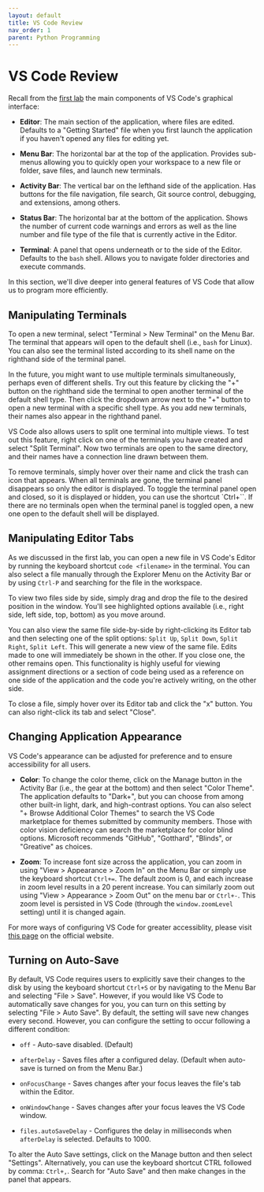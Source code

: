```yaml
---
layout: default
title: VS Code Review
nav_order: 1
parent: Python Programming
---
```


# VS Code Review

Recall from the [first lab](../s1-linux/index.md) the main components of VS Code's graphical interface: 

- **Editor**: The main section of the application, where files are edited. Defaults to a "Getting Started" file when you first launch the application if you haven't opened any files for editing yet.

- **Menu Bar**: The horizontal bar at the top of the application. Provides sub-menus allowing you to quickly open your workspace to a new file or folder, save files, and launch new terminals.

- **Activity Bar**: The vertical bar on the lefthand side of the application. Has buttons for the file navigation, file search, Git source control, debugging, and extensions, among others.

- **Status Bar**: The horizontal bar at the bottom of the application. Shows the number of current code warnings and errors as well as the line number and file type of the file that is currently active in the Editor.

- **Terminal**: A panel that opens underneath or to the side of the Editor. Defaults to the `bash` shell. Allows you to navigate folder directories and execute commands.

In this section, we'll dive deeper into general features of VS Code that allow us to program more efficiently.

## Manipulating Terminals

To open a new terminal, select "Terminal > New Terminal" on the Menu Bar.  The terminal that appears will open to the default shell (i.e., `bash` for Linux). You can also see the terminal listed according to its shell name on the righthand side of the terminal panel.

In the future, you might want to use multiple terminals simultaneously, perhaps even of different shells. Try out this feature by clicking the "+" button on the righthand side the terminal to open another terminal of the default shell type. Then click the dropdown arrow next to the "+" button to open a new terminal with a specific shell type. As you add new terminals, their names also appear in the righthand panel.

VS Code also allows users to split one terminal into multiple views. To test out this feature, right click on one of the terminals you have created and select "Split Terminal". Now two terminals are open to the same directory, and their names have a connection line drawn between them.

To remove terminals, simply hover over their name and click the trash can icon that appears.  When all terminals are gone, the terminal panel disappears so only the editor is displayed. To toggle the terminal panel open and closed, so it is displayed or  hidden, you can use the shortcut `Ctrl+\``.  If there are no terminals open when the terminal panel is toggled open, a new one open to the default shell will be displayed.

## Manipulating Editor Tabs

As we discussed in the first lab, you can open a new file in VS Code's Editor by running the keyboard shortcut `code <filename>` in the terminal. You can also select a file manually through the Explorer Menu on the Activity Bar or by using `Ctrl-P` and searching for the file in the workspace.

To view two files side by side, simply drag and drop the file to the desired position in the window. You'll see highlighted options available (i.e., right side, left side, top, bottom) as you move around.

You can also view the same file side-by-side by right-clicking its Editor tab and then selecting one of the split options: `Split Up`, `Split Down`, `Split Right`, `Split Left`. This will generate a new view of the same file. Edits made to one will immediately be shown in the other. If you close one, the other remains open. This functionality is highly useful for viewing assignment directions or a section of code being used as a reference on one side of the application and the code you're actively writing, on the other side.

To close a file, simply hover over its Editor tab and click the "x" button. You can also right-click its tab and select "Close".

## Changing Application Appearance

VS Code's appearance can be adjusted for preference and to ensure accessibility for all users.

- **Color**: To change the color theme, click on the Manage button in the Activity Bar (i.e., the gear at the bottom) and then select "Color Theme".  The application defaults to "Dark+", but you can choose from among other built-in light, dark, and high-contrast options. You can also select "+ Browse Additional Color Themes" to search the VS Code marketplace for themes submitted by community members. Those with color vision deficiency can search the marketplace for color blind options. Microsoft  recommends "GitHub", "Gotthard", "Blinds", or "Greative" as choices.

- **Zoom**: To increase font size across the application, you can zoom in using "View > Appearance > Zoom In" on the Menu Bar or simply use the keyboard shortcut `Ctrl+=`. The default zoom is 0, and each increase in zoom level results in a 20 perent increase.  You can similarly zoom out using "View > Appearance > Zoom Out" on the menu bar or `Ctrl+-`.  This zoom level is persisted in VS Code (through the `window.zoomLevel` setting) until it is changed again.

For more ways of configuring VS Code for greater accessiblity, please visit [this page](https://code.visualstudio.com/docs/editor/accessibility) on the official website.

## Turning on Auto-Save

By default, VS Code requires users to explicitly save their changes to the disk by using the keyboard shortcut `Ctrl+S` or by navigating to the Menu Bar and selecting "File > Save". However, if you would like VS Code to automatically save changes for you, you can turn on this setting by selecting "File > Auto Save". By default, the setting will save new changes every second. However, you can configure the setting to occur following a different condition:

- `off` - Auto-save disabled. (Default)

- `afterDelay` - Saves files after a configured delay. (Default when auto-save is turned on from the Menu Bar.)

- `onFocusChange` - Saves changes after your focus leaves the file's tab within the Editor.

- `onWindowChange` - Saves changes after your focus leaves the VS Code window.

- `files.autoSaveDelay` - Configures the delay in milliseconds when `afterDelay` is selected. Defaults to 1000.

To alter the Auto Save settings, click on the Manage button and then select "Settings".  Alternatively, you can use the keyboard shortcut CTRL followed by comma: `Ctrl+,`.  Search for "Auto Save" and then make changes in the panel that appears.